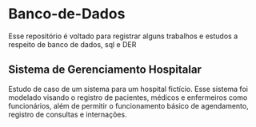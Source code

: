 # Banco-de-Dados
Esse repositório é voltado para registrar alguns trabalhos e estudos a respeito de banco de dados, sql e DER

## Sistema de Gerenciamento Hospitalar
Estudo de caso de um sistema para um hospital fictício. Esse sistema foi modelado visando o registro de pacientes, médicos e enfermeiros como funcionários, além de permitir o funcionamento básico de agendamento, registro de consultas e internações.
